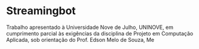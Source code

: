 # Streamingbot
Trabalho apresentado à Universidade Nove de Julho, UNINOVE, em cumprimento parcial às exigências da disciplina de Projeto em Computação Aplicada, sob orientação do Prof. Edson Melo de Souza, Me
